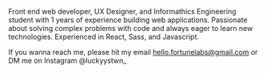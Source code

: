 Front end web developer, UX Designer, and Informathics Engineering student with 1 years of experience building web applications. Passionate about solving complex problems with code and always eager to learn new technologies. Experienced in React, Sass, and Javascript.

If you wanna reach me, please hit my email hello.fortunelabs@gmail.com or DM me on Instagram @luckyystwn_

<!---
fortunee8/fortunee8 is a ✨ special ✨ repository because its `README.md` (this file) appears on your GitHub profile.
You can click the Preview link to take a look at your changes.
--->
